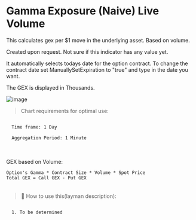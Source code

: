 # Gamma Exposure (Naive) Live Volume

This calculates gex per $1 move in the underlying asset. Based on volume.

Created upon request. Not sure if this indicator has any value yet. 

It automatically selects todays date for the option contract. 
To change the contract date set ManuallySetExpiration to "true" and type in the date you want.

The GEX is displayed in Thousands.

![image](https://github.com/2187Nick/thinkscript/assets/75052782/d3c2d8ce-5d5a-45f8-be58-68824f705cd7)



> Chart requirements for optimal use:
```bash

  Time frame: 1 Day

  Aggregation Period: 1 Minute
  
```

######
######

GEX based on Volume:

    Option's Gamma * Contract Size * Volume * Spot Price
    Total GEX = Call GEX - Put GEX

######
######

> 🦖  How to use this(layman description):
```bash

  1. To be determined
       
```
